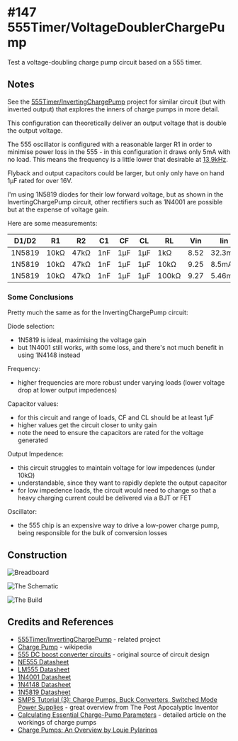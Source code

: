 # #147 555Timer/VoltageDoublerChargePump

Test a voltage-doubling charge pump circuit based on a 555 timer.


## Notes

See the [555Timer/InvertingChargePump](../InvertingChargePump) project for similar circuit (but with inverted output)
that explores the inners of charge pumps in more detail.

This configuration can theoretically deliver an output voltage that is double the output voltage.

The 555 oscillator is configured with a reasonable larger R1 in order to minimise power loss in the 555 - in this configuration it draws only 5mA with no load.
This means the frequency is a little lower that desirable at
[13.9kHz](http://visual555.tardate.com/?mode=astable&r1=10&r2=47&c=0.001).

Flyback and output capacitors could be larger, but only only have on hand 1µF rated for over 16V.

I'm using 1N5819 diodes for their low forward voltage, but as shown in the InvertingChargePump circuit, other rectifiers such as 1N4001 are possible but at the expense of voltage gain.

Here are some measurements:

| D1/D2  |  R1  |    R2 |    C1 |    CF | CL    | RL    | Vin  | Iin    | Vout   | Iload  | Pin     | Pout    | Efficiency |
|--------|------|-------|-------|-------|-------|-------|------|--------|--------|--------|---------|---------|------------|
| 1N5819 | 10kΩ |  47kΩ |   1nF |   1µF |   1µF | 1kΩ   | 8.52 | 32.3mA | -13.68 | 13.8mA | 275.2mW | 188.8mW | 68.6%      |
| 1N5819 | 10kΩ |  47kΩ |   1nF |   1µF |   1µF | 10kΩ  | 9.25 |  8.5mA | -16.79 |  1.7mA |  78.6mW |  28.5mW | 36.3%      |
| 1N5819 | 10kΩ |  47kΩ |   1nF |   1µF |   1µF | 100kΩ | 9.27 | 5.46mA | -18.18 |  182µA |  50.6mW |   3.3mW |  6.5%      |


### Some Conclusions

Pretty much the same as for the InvertingChargePump circuit:

Diode selection:
* 1N5819 is ideal, maximising the voltage gain
* but 1N4001 still works, with some loss, and there's not much benefit in using 1N4148 instead

Frequency:
* higher frequencies are more robust under varying loads (lower voltage drop at lower output impedences)

Capacitor values:
* for this circuit and range of loads, CF and CL should be at least 1µF
* higher values get the circuit closer to unity gain
* note the need to ensure the capacitors are rated for the voltage generated

Output Impedence:
* this circuit struggles to maintain voltage for low impedences (under 10kΩ)
* understandable, since they want to rapidly deplete the output capacitor
* for low impedence loads, the circuit would need to change so that a heavy charging current could be delivered via a BJT or FET

Oscillator:
* the 555 chip is an expensive way to drive a low-power charge pump, being responsible for the bulk of conversion losses

## Construction

![Breadboard](./assets/VoltageDoublerChargePump_bb.jpg?raw=true)

![The Schematic](./assets/VoltageDoublerChargePump_schematic.jpg?raw=true)

![The Build](./assets/VoltageDoublerChargePump_build.jpg?raw=true)

## Credits and References
* [555Timer/InvertingChargePump](../InvertingChargePump) - related project
* [Charge Pump](https://en.wikipedia.org/wiki/Charge_pump) - wikipedia
* [555 DC boost converter circuits](http://www.eleccircuit.com/the-many-dc-to-dc-converters-using-ic-555/) - original source of circuit design
* [NE555 Datasheet](http://www.ti.com/lit/ds/symlink/ne555.pdf)
* [LM555 Datasheet](https://www.futurlec.com/Linear/LM555CN.shtml)
* [1N4001 Datasheet](https://www.futurlec.com/Diodes/1N4001.shtml)
* [1N4148 Datasheet](https://www.futurlec.com/Diodes/1N4148.shtml)
* [1N5819 Datasheet](https://www.futurlec.com/Diodes/1N5819.shtml)
* [SMPS Tutorial (3): Charge Pumps, Buck Converters, Switched Mode Power Supplies](https://youtu.be/r_AAdxwfim8) - great overview from The Post Apocalyptic Inventor
* [Calculating Essential Charge-Pump Parameters](http://powerelectronics.com/passive-components/calculating-essential-charge-pump-parameters) - detailed article on the workings of charge pumps
* [Charge Pumps: An Overview by Louie Pylarinos](http://citeseerx.ist.psu.edu/viewdoc/summary?doi=10.1.1.128.4085)

